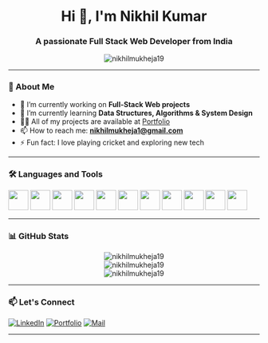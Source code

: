 <h1 align="center">Hi 👋, I'm Nikhil Kumar</h1>
<h3 align="center">A passionate Full Stack Web Developer from India</h3>

<p align="center">
  <img src="https://komarev.com/ghpvc/?username=nikhilmukheja19&label=Profile%20views&color=0e75b6&style=flat" alt="nikhilmukheja19" />
</p>

---

### 💫 About Me

- 🔭 I’m currently working on **Full-Stack Web projects**
- 🌱 I’m currently learning **Data Structures, Algorithms & System Design**
- 👨‍💻 All of my projects are available at [Portfolio](https://your-portfolio-link.com)
- 📫 How to reach me: **nikhilmukheja1@gmail.com**
- ⚡ Fun fact: I love playing cricket and exploring new tech

---

### 🛠️ Languages and Tools

<p align="left">
  <!-- HTML -->
  <img src="https://cdn.jsdelivr.net/gh/devicons/devicon/icons/html5/html5-original.svg" width="40" height="40"/>
  
  <!-- CSS -->
  <img src="https://cdn.jsdelivr.net/gh/devicons/devicon/icons/css3/css3-original.svg" width="40" height="40"/>
  
  <!-- JavaScript -->
  <img src="https://cdn.jsdelivr.net/gh/devicons/devicon/icons/javascript/javascript-original.svg" width="40" height="40"/>
  
  <!-- TypeScript -->
  <img src="https://cdn.jsdelivr.net/gh/devicons/devicon/icons/typescript/typescript-original.svg" width="40" height="40"/>
  
  <!-- React -->
  <img src="https://cdn.jsdelivr.net/gh/devicons/devicon/icons/react/react-original.svg" width="40" height="40"/>
    
  <!-- Node.js -->
  <img src="https://cdn.jsdelivr.net/gh/devicons/devicon/icons/nodejs/nodejs-original.svg" width="40" height="40"/>
  
  <!-- Express -->
  <img src="https://cdn.jsdelivr.net/gh/devicons/devicon/icons/express/express-original.svg" width="40" height="40"/>
  
  <!-- MongoDB -->
  <img src="https://cdn.jsdelivr.net/gh/devicons/devicon/icons/mongodb/mongodb-original.svg" width="40" height="40"/>
  
  <!-- Git -->
  <img src="https://cdn.jsdelivr.net/gh/devicons/devicon/icons/git/git-original.svg" width="40" height="40"/>
  
  <!-- GitHub -->
  <img src="https://cdn.jsdelivr.net/gh/devicons/devicon/icons/github/github-original.svg" width="40" height="40"/>
  
  <!-- VS Code -->
  <img src="https://cdn.jsdelivr.net/gh/devicons/devicon/icons/vscode/vscode-original.svg" width="40" height="40"/>
</p>

---

### 📊 GitHub Stats

<p align="center">
  <img src="https://github-readme-stats.vercel.app/api?username=nikhilmukheja19&show_icons=true&locale=en&theme=tokyonight" alt="nikhilmukheja19" />
  <br/>
<img src="https://streak-stats.demolab.com/?user=nikhilmukheja19&theme=tokyonight" alt="nikhilmukheja19" />
  <br/>
  <img src="https://github-readme-stats.vercel.app/api/top-langs?username=nikhilmukheja19&layout=compact&theme=tokyonight" alt="nikhilmukheja19" />
</p>

---

### 📫 Let's Connect

[![LinkedIn](https://img.shields.io/badge/LinkedIn-blue?style=for-the-badge&logo=linkedin)](https://www.linkedin.com/in/nikhil-kumar-811588215/)
[![Portfolio](https://img.shields.io/badge/Portfolio-%23000000.svg?style=for-the-badge&logo=firefox&logoColor=white)](https://portfolio-frontend-six-theta.vercel.app/)
[![Mail](https://img.shields.io/badge/Email-D14836?style=for-the-badge&logo=gmail&logoColor=white)](mailto:nikhilmukheja1@gmail.com)

---
